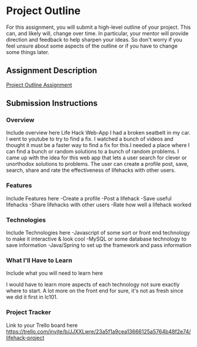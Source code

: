 # Project Outline
For this assignment, you will submit a high-level outline of your project. This can, and likely will, change over time. In particular, your mentor will provide direction and feedback to help sharpen your ideas. So don't worry if you feel unsure about some aspects of the outline or if you have to change some things later.

## Assignment Description
[Project Outline Assignment](https://education.launchcode.org/liftoff/modules/assignments/project-outline)

## Submission Instructions

### Overview
Include overview here
Life Hack Web-App
I had a broken seatbelt in my car. I went to youtube to try to find a fix. I watched a bunch of videos and thought it must be a faster way to find a fix for this.I needed a place where I can find a bunch or random solutions to a bunch of random problems. I came up with the idea for this web app that lets a user search for clever or unorthodox solutions to problems. The user can create a profile post, save, search, share and rate the effectiveness of lifehacks with other users.

### Features
Include Features here
-Create a profile
-Post a lifehack
-Save useful lifehacks
-Share lifehacks with other users
-Rate how well a lifehack worked

### Technologies
Include Technologies here
-Javascript of some sort or front end technology to make it interactive & look cool 
-MySQL or some database technology to save information
-Java/Spring to set up the framework and pass information

### What I'll Have to Learn
Include what you will need to learn here

I would have to learn more aspects of each technology not sure exactly where to start. A lot more on the front end for sure, it's not as fresh since we did it first in lc101.
### Project Tracker
Link to your Trello board here
https://trello.com/invite/b/JJXXLwre/23a5f1a9cea13666125a5764b48f2e74/lifehack-project

